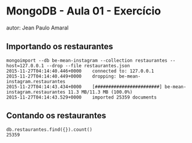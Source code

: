 # MongoDB - Aula 01 - Exercício
autor: Jean Paulo Amaral

## Importando os restaurantes

```
mongoimport --db be-mean-instagram --collection restaurantes --host=127.0.0.1 --drop --file restaurantes.json
2015-11-27T04:14:40.446+0000    connected to: 127.0.0.1
2015-11-27T04:14:40.449+0000    dropping: be-mean-instagram.restaurantes
2015-11-27T04:14:43.434+0000    [########################] be-mean-instagram.restaurantes 11.3 MB/11.3 MB (100.0%)
2015-11-27T04:14:43.529+0000    imported 25359 documents
```

## Contando os restaurantes

```
db.restaurantes.find({}).count()
25359
```